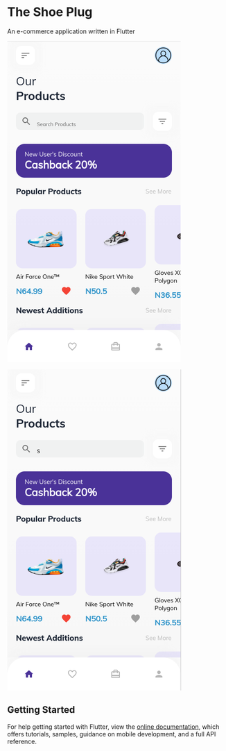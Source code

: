 # The Shoe Plug

An e-commerce application written in Flutter

![Screenshot 1](https://github.com/0xdanny/shoeplug/blob/main/screenshots/ss1.png?raw=true)

![Screenshot 2](https://github.com/0xdanny/shoeplug/blob/main/screenshots/ss2.png?raw=true)

## Getting Started

For help getting started with Flutter, view the
[online documentation](https://flutter.dev/docs), which offers tutorials,
samples, guidance on mobile development, and a full API reference.
